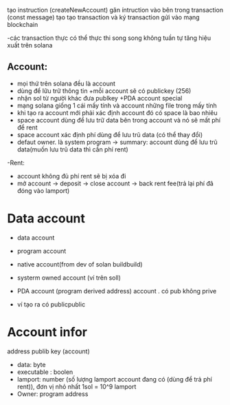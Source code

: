 tạo instruction (createNewAccount)
găn íntruction vào bên trong transaction (const message)
tạo tạo transaction và ký transaction 
gửi vào mạng blockchain     

-các transaction thực có thể thực thi song song không tuần tự tăng hiệu xuất trên solana

## Account: 
+ mọi thứ trên solana đều là account 
+ dùng để lữu trữ thông tin 
+mỗi account sẽ có publickey (256)
+ nhận sol từ người khác đưa publkey 
+PDA account special
+ mạng solana giống 1 cái mấy tính và account những file trong mấy tính
+ khi tạo ra account mới  phải xác định account đó có space là bao nhiêu 
+ space account dùng để lưu trữ data bên trong account và nó sẽ mất phí để rent
+ space account xác định phí dùng để lưu trũ data (có thể thay đổi)
+ defaut owner. là system program 
-> summary: account dùng để lưu trũ data(muốn lưu trũ data thì cần phí rent)

-Rent: 
+ account không đủ phí rent sẽ bị xóa đi
+ mở account -> deposit -> close account -> back rent fee(trả lại phí đã đóng vào lamport)

# Data account

+ data account
+ program account
+ native account(from dev of solan buildbuild)

+ systerm owned account (ví trên soll)
+ PDA account (program derived address) account . có pub không prive
+ ví tạo ra có publicpublic


# Account infor

address publib key (account)
- data: byte
- executable : boolen
- lamport: number (số lượng lamport account đang có (dùng để trả phí rent)), đơn vị nhỏ nhất 1sol = 10^9 lamport
- Owner: program address